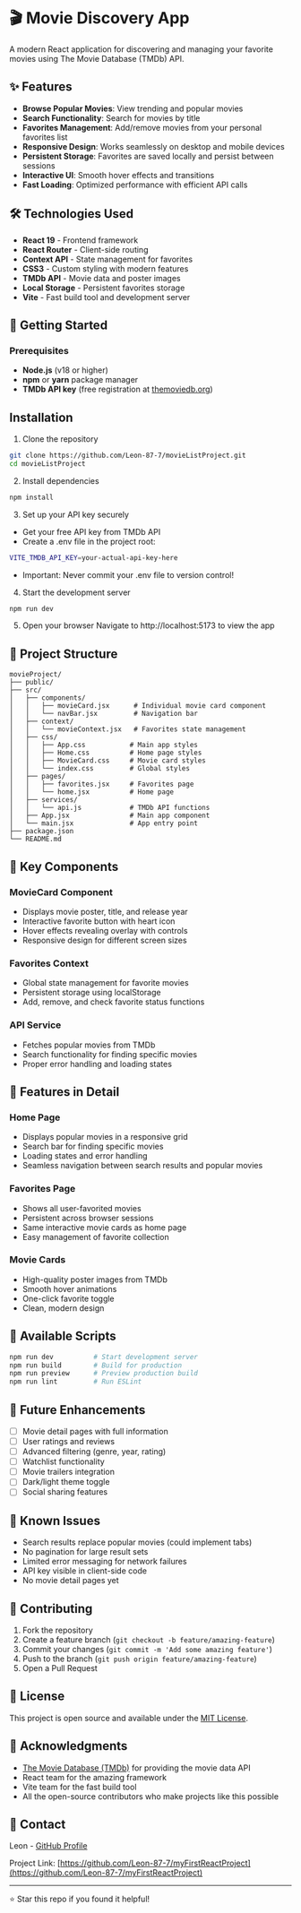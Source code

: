 # 🎬 Movie Discovery App

A modern React application for discovering and managing your favorite movies using The Movie Database (TMDb) API.

## ✨ Features

- **Browse Popular Movies**: View trending and popular movies
- **Search Functionality**: Search for movies by title
- **Favorites Management**: Add/remove movies from your personal favorites list
- **Responsive Design**: Works seamlessly on desktop and mobile devices
- **Persistent Storage**: Favorites are saved locally and persist between sessions
- **Interactive UI**: Smooth hover effects and transitions
- **Fast Loading**: Optimized performance with efficient API calls

## 🛠️ Technologies Used

- **React 19** - Frontend framework
- **React Router** - Client-side routing
- **Context API** - State management for favorites
- **CSS3** - Custom styling with modern features
- **TMDb API** - Movie data and poster images
- **Local Storage** - Persistent favorites storage
- **Vite** - Fast build tool and development server

## 🚀 Getting Started

### Prerequisites

- **Node.js** (v18 or higher)
- **npm** or **yarn** package manager
- **TMDb API key** (free registration at [themoviedb.org](https://www.themoviedb.org/))

## Installation

1. Clone the repository

```bash
git clone https://github.com/Leon-87-7/movieListProject.git
cd movieListProject
```

2. Install dependencies

```bash
npm install
```

3. Set up your API key securely

- Get your free API key from TMDb API
- Create a .env file in the project root:

```bash
VITE_TMDB_API_KEY=your-actual-api-key-here
```

- Important: Never commit your .env file to version control!

4. Start the development server

```bash
npm run dev
```

5. Open your browser
   Navigate to http://localhost:5173 to view the app

## 📁 Project Structure

```
movieProject/
├── public/
├── src/
│   ├── components/
│   │   ├── movieCard.jsx      # Individual movie card component
│   │   └── navBar.jsx         # Navigation bar
│   ├── context/
│   │   └── movieContext.jsx   # Favorites state management
│   ├── css/
│   │   ├── App.css           # Main app styles
│   │   ├── Home.css          # Home page styles
│   │   ├── MovieCard.css     # Movie card styles
│   │   └── index.css         # Global styles
│   ├── pages/
│   │   ├── favorites.jsx     # Favorites page
│   │   └── home.jsx          # Home page
│   ├── services/
│   │   └── api.js            # TMDb API functions
│   ├── App.jsx               # Main app component
│   └── main.jsx              # App entry point
├── package.json
└── README.md
```

## 🎯 Key Components

### MovieCard Component

- Displays movie poster, title, and release year
- Interactive favorite button with heart icon
- Hover effects revealing overlay with controls
- Responsive design for different screen sizes

### Favorites Context

- Global state management for favorite movies
- Persistent storage using localStorage
- Add, remove, and check favorite status functions

### API Service

- Fetches popular movies from TMDb
- Search functionality for finding specific movies
- Proper error handling and loading states

## 🎨 Features in Detail

### Home Page

- Displays popular movies in a responsive grid
- Search bar for finding specific movies
- Loading states and error handling
- Seamless navigation between search results and popular movies

### Favorites Page

- Shows all user-favorited movies
- Persistent across browser sessions
- Same interactive movie cards as home page
- Easy management of favorite collection

### Movie Cards

- High-quality poster images from TMDb
- Smooth hover animations
- One-click favorite toggle
- Clean, modern design

## 🔧 Available Scripts

```bash
npm run dev          # Start development server
npm run build        # Build for production
npm run preview      # Preview production build
npm run lint         # Run ESLint
```

## 🌟 Future Enhancements

- [ ] Movie detail pages with full information
- [ ] User ratings and reviews
- [ ] Advanced filtering (genre, year, rating)
- [ ] Watchlist functionality
- [ ] Movie trailers integration
- [ ] Dark/light theme toggle
- [ ] Social sharing features

## 🐛 Known Issues

- Search results replace popular movies (could implement tabs)
- No pagination for large result sets
- Limited error messaging for network failures
- API key visible in client-side code
- No movie detail pages yet

## 🤝 Contributing

1. Fork the repository
2. Create a feature branch (`git checkout -b feature/amazing-feature`)
3. Commit your changes (`git commit -m 'Add some amazing feature'`)
4. Push to the branch (`git push origin feature/amazing-feature`)
5. Open a Pull Request

## 📝 License

This project is open source and available under the [MIT License](LICENSE).

## 🙏 Acknowledgments

- [The Movie Database (TMDb)](https://www.themoviedb.org/) for providing the movie data API
- React team for the amazing framework
- Vite team for the fast build tool
- All the open-source contributors who make projects like this possible

## 📧 Contact

Leon - [GitHub Profile](https://github.com/Leon-87-7)

Project Link: [https://github.com/Leon-87-7/myFirstReactProject](https://github.com/Leon-87-7/myFirstReactProject)

---

⭐ Star this repo if you found it helpful!
